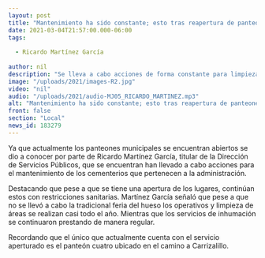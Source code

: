 ```yaml
---
layout: post
title: "Mantenimiento ha sido constante; esto tras reapertura de panteones"
date: 2021-03-04T21:57:00.000-06:00
tags:
  
  - Ricardo Martínez García
  
author: nil
description: "Se lleva a cabo acciones de forma constante para limpieza de los lugares."
image: "/uploads/2021/images-R2.jpg"
video: "nil"
audio: "/uploads/2021/audio-MJ05_RICARDO_MARTINEZ.mp3"
alt: "Mantenimiento ha sido constante; esto tras reapertura de panteones"
front: false
section: "Local"
news_id: 183279
---
```


Ya que actualmente los panteones municipales se encuentran abiertos se dio a conocer por parte de Ricardo Martínez García, titular de la Dirección de Servicios Públicos, que se encuentran han llevado a cabo acciones para el mantenimiento de los cementerios que pertenecen a la administración.

Destacando que pese a que se tiene una apertura de los lugares, continúan estos con restricciones sanitarias. Martínez García señaló que pese a que no se llevó a cabo la tradicional feria del hueso los operativos y limpieza de áreas se realizan casi todo el año. Mientras que los servicios de inhumación se continuaron prestando de manera regular.

Recordando que el único que actualmente cuenta con el servicio aperturado es el panteón cuatro ubicado en el camino a Carrizalillo. 
